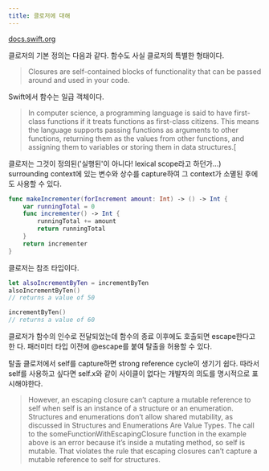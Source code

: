 ```yaml
---
title: 클로저에 대해
---
```


[docs.swift.org](https://docs.swift.org/swift-book/LanguageGuide/Closures.html)

클로저의 기본 정의는 다음과 같다. 함수도 사실 클로저의 특별한 형태이다.

> Closures are self-contained blocks of functionality that can be passed around
> and used in your code.

Swift에서 함수는 일급 객체이다.

> In computer science, a programming language is said to have first-class
> functions if it treats functions as first-class citizens. This means the
> language supports passing functions as arguments to other functions, returning
> them as the values from other functions, and assigning them to variables or
> storing them in data structures.[

클로저는 그것이 정의된('실행된'이 아니다! lexical scope라고 하던가...)
surrounding context에 있는 변수와 상수를 capture하여 그 context가 소멸된 후에도
사용할 수 있다.

```swift
func makeIncrementer(forIncrement amount: Int) -> () -> Int {
    var runningTotal = 0
    func incrementer() -> Int {
        runningTotal += amount
        return runningTotal
    }
    return incrementer
}
```

클로저는 참조 타입이다.

```swift
let alsoIncrementByTen = incrementByTen
alsoIncrementByTen()
// returns a value of 50

incrementByTen()
// returns a value of 60
```

클로저가 함수의 인수로 전달되었는데 함수의 종료 이후에도 호출되면 escape한다고한
다. 패러미터 타입 이전에 @escape를 붙여 탈출을 허용할 수 있다.

탈출 클로저에서 self를 capture하면 strong reference cycle이 생기기 쉽다. 따라서
self를 사용하고 싶다면 self.x와 같이 사이클이 없다는 개발자의 의도를 명시적으로
표시해야한다.

> However, an escaping closure can’t capture a mutable reference to self when
> self is an instance of a structure or an enumeration. Structures and
> enumerations don’t allow shared mutability, as discussed in Structures and
> Enumerations Are Value Types. The call to the someFunctionWithEscapingClosure
> function in the example above is an error because it’s inside a mutating
> method, so self is mutable. That violates the rule that escaping closures
> can’t capture a mutable reference to self for structures.
